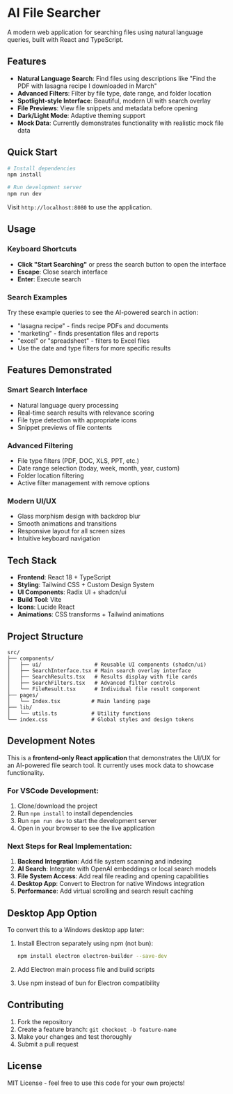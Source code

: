 # AI File Searcher

A modern web application for searching files using natural language queries, built with React and TypeScript.

## Features

- **Natural Language Search**: Find files using descriptions like "Find the PDF with lasagna recipe I downloaded in March"
- **Advanced Filters**: Filter by file type, date range, and folder location
- **Spotlight-style Interface**: Beautiful, modern UI with search overlay
- **File Previews**: View file snippets and metadata before opening
- **Dark/Light Mode**: Adaptive theming support
- **Mock Data**: Currently demonstrates functionality with realistic mock file data

## Quick Start

```bash
# Install dependencies
npm install

# Run development server
npm run dev
```

Visit `http://localhost:8080` to use the application.

## Usage

### Keyboard Shortcuts
- **Click "Start Searching"** or press the search button to open the interface
- **Escape**: Close search interface
- **Enter**: Execute search

### Search Examples
Try these example queries to see the AI-powered search in action:
- "lasagna recipe" - finds recipe PDFs and documents
- "marketing" - finds presentation files and reports
- "excel" or "spreadsheet" - filters to Excel files
- Use the date and type filters for more specific results

## Features Demonstrated

### Smart Search Interface
- Natural language query processing
- Real-time search results with relevance scoring
- File type detection with appropriate icons
- Snippet previews of file contents

### Advanced Filtering
- File type filters (PDF, DOC, XLS, PPT, etc.)
- Date range selection (today, week, month, year, custom)
- Folder location filtering
- Active filter management with remove options

### Modern UI/UX
- Glass morphism design with backdrop blur
- Smooth animations and transitions
- Responsive layout for all screen sizes
- Intuitive keyboard navigation

## Tech Stack

- **Frontend**: React 18 + TypeScript
- **Styling**: Tailwind CSS + Custom Design System
- **UI Components**: Radix UI + shadcn/ui
- **Build Tool**: Vite
- **Icons**: Lucide React
- **Animations**: CSS transforms + Tailwind animations

## Project Structure

```
src/
├── components/
│   ├── ui/                 # Reusable UI components (shadcn/ui)
│   ├── SearchInterface.tsx # Main search overlay interface
│   ├── SearchResults.tsx   # Results display with file cards
│   ├── SearchFilters.tsx   # Advanced filter controls
│   └── FileResult.tsx      # Individual file result component
├── pages/
│   └── Index.tsx          # Main landing page
├── lib/
│   └── utils.ts           # Utility functions
└── index.css              # Global styles and design tokens
```

## Development Notes

This is a **frontend-only React application** that demonstrates the UI/UX for an AI-powered file search tool. It currently uses mock data to showcase functionality.

### For VSCode Development:
1. Clone/download the project
2. Run `npm install` to install dependencies
3. Run `npm run dev` to start the development server
4. Open in your browser to see the live application

### Next Steps for Real Implementation:
1. **Backend Integration**: Add file system scanning and indexing
2. **AI Search**: Integrate with OpenAI embeddings or local search models
3. **File System Access**: Add real file reading and opening capabilities
4. **Desktop App**: Convert to Electron for native Windows integration
5. **Performance**: Add virtual scrolling and search result caching

## Desktop App Option

To convert this to a Windows desktop app later:

1. Install Electron separately using npm (not bun):
   ```bash
   npm install electron electron-builder --save-dev
   ```

2. Add Electron main process file and build scripts

3. Use npm instead of bun for Electron compatibility

## Contributing

1. Fork the repository
2. Create a feature branch: `git checkout -b feature-name`
3. Make your changes and test thoroughly
4. Submit a pull request

## License

MIT License - feel free to use this code for your own projects!